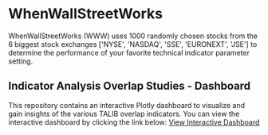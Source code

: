 # WhenWallStreetWorks
WhenWallStreetWorks (WWW) uses 1000 randomly chosen stocks from the 6 biggest stock exchanges ['NYSE', 'NASDAQ', 'SSE', 'EURONEXT', 'JSE'] to determine the performance of your favorite technical indicator parameter setting.

## Indicator Analysis Overlap Studies - Dashboard

This repository contains an interactive Plotly dashboard to visualize and gain insights of the various TALIB overlap indicators.
You can view the interactive dashboard by clicking the link below:
[View Interactive Dashboard](https://github.com/DatcomXL/WhenWallStreetWorks/blob/main/2024_05_26_IndicatorAnalysis_OverlapStudies.html)
